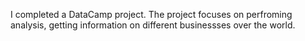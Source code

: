 I completed a DataCamp project. The project focuses on perfroming analysis, getting information on different businessses over the world.
